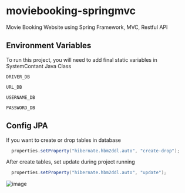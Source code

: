# moviebooking-springmvc
Movie Booking Website using Spring Framework, MVC, Restful API

## Environment Variables

To run this project, you will need to add final static variables in SystemContant Java Class

`DRIVER_DB`

`URL_DB`

`USERNAME_DB`

`PASSWORD_DB`

## Config JPA 

If you want to create or drop tables in database

```java
  properties.setProperty("hibernate.hbm2ddl.auto", "create-drop");
```

After create tables, set update during project running

```java
  properties.setProperty("hibernate.hbm2ddl.auto", "update");
```

![image](https://github.com/vmdt/moviebooking-springmvc/assets/122994022/034a932a-6db7-411a-b395-8c251082a360)

